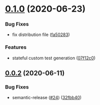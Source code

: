 # [0.1.0](https://github.ibm.com/CloudEngineering/ibm-service-validator/compare/v0.0.2...v0.1.0) (2020-06-23)


### Bug Fixes

* fix distribution file ([fa50283](https://github.ibm.com/CloudEngineering/ibm-service-validator/commit/fa502834b89536d2831ceef065fccf7cf18e57eb))


### Features

* stateful custom test generation ([07f12c0](https://github.ibm.com/CloudEngineering/ibm-service-validator/commit/07f12c02dd66df605014267566defd5342bfeacb))

## [0.0.2](https://github.ibm.com/CloudEngineering/ibm-service-validator/compare/v0.0.1...v0.0.2) (2020-06-11)


### Bug Fixes

* semantic-release ([#24](https://github.ibm.com/CloudEngineering/ibm-service-validator/issues/24)) ([32fbb40](https://github.ibm.com/CloudEngineering/ibm-service-validator/commit/32fbb404c27cb38df24996b3d4c1b2925d7aeb97))
